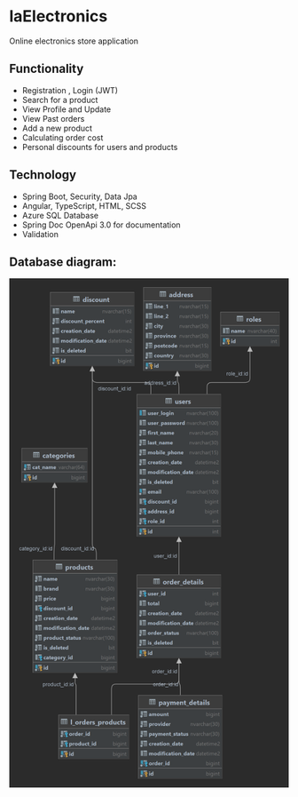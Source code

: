 # laElectronics

Online electronics store application

Functionality
-------------------------
* Registration , Login (JWT)
* Search for a product
* View Profile and Update
* View Past orders
* Add a new product
* Calculating order cost
* Personal discounts for users and products

Technology
-------------------------
* Spring Boot, Security, Data Jpa 
* Angular, TypeScript, HTML, SCSS 
* Azure SQL Database
* Spring Doc OpenApi 3.0 for documentation
* Validation

Database diagram:
-------------------------
![Database diagram](boots.png)